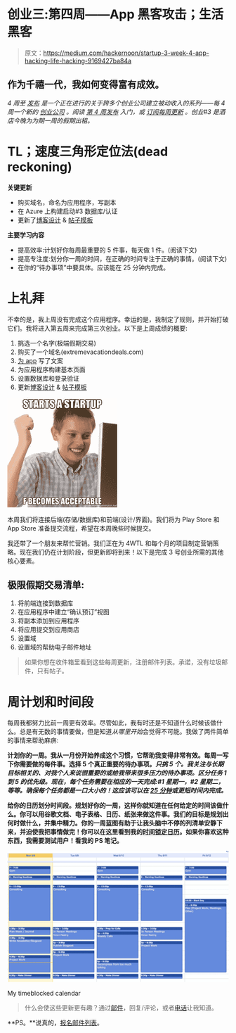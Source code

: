 # 创业三:第四周——App 黑客攻击；生活黑客

> 原文：<https://medium.com/hackernoon/startup-3-week-4-app-hacking-life-hacking-9169427ba84a>

## 作为千禧一代，我如何变得富有成效。

*4 周至* [*发布*](https://hackernoon.com/tagged/launch) *是一个正在进行的关于跨多个创业公司建立被动收入的系列——每 4 周一个新的* [*创业公司*](https://hackernoon.com/tagged/startup) *。阅读* [*第 4 周发布*](http://4weekstolaunch.com/4-weeks-to-launchlaunch/) *入门，或* [*订阅每周更新*](http://4weekstolaunch.com/newsletter/) *。创业#3 是酒店今晚为为期一周的假期出租。*

# TL；速度三角形定位法(dead reckoning)

**关键更新**

*   购买域名，命名为应用程序，写副本
*   在 Azure 上构建启动#3 数据库/认证
*   更新了[博客设计](http://4weekstolaunch.com/) & [帖子模板](https://docs.google.com/document/d/1xYT6pmmAX_0Km0CFoFRZk-3T1wIpwb3J8V1gmrat9s8/edit#heading=h.l4tgd3gpwv73)

**主要学习内容**

*   提高效率:计划好你每周最重要的 5 件事，每天做 1 件。(阅读下文)
*   提高专注度:划分你一周的时间，在正确的时间专注于正确的事情。(阅读下文)
*   在你的“待办事项”中要具体。应该能在 25 分钟内完成。

# 上礼拜

不幸的是，我上周没有完成这个应用程序。幸运的是，我制定了规则，并开始打破它们。我将进入第五周来完成第三次创业。以下是上周成绩的概要:

1.  挑选一个名字(极端假期交易)
2.  购买了一个域名(extremevacationdeals.com)
3.  [为 app](https://docs.google.com/document/d/19ACLqnNxpi1md1gBu9167mLD60W9KCSdl5LQkxG-Y-w/edit#) 写了文案
4.  为应用程序构建基本页面
5.  设置数据库和登录验证
6.  更新[博客设计](http://4weekstolaunch.com/) & [帖子模板](https://docs.google.com/document/d/1xYT6pmmAX_0Km0CFoFRZk-3T1wIpwb3J8V1gmrat9s8/edit#heading=h.l4tgd3gpwv73)

![](img/202dc26e65474e9fdace33d18b6d3f1b.png)

本周我们将连接后端(存储/数据库)和前端(设计/界面)。我们将为 Play Store 和 App Store 准备提交流程，希望在本周晚些时候提交。

我还带了一个朋友来帮忙营销。我们正在为 4WTL 和每个月的项目制定营销策略。现在我们仍在计划阶段，但更新即将到来！以下是完成 3 号创业所需的其他核心要素。

## 极限假期交易清单:

1.  将前端连接到数据库
2.  在应用程序中建立“确认预订”视图
3.  将副本添加到应用程序
4.  将应用提交到应用商店
5.  设置域
6.  设置域的帮助电子邮件地址

> 如果你想在收件箱里看到这些每周更新，注册邮件列表。承诺，没有垃圾邮件，只有帖子。

# 周计划和时间段

每周我都努力比前一周更有效率。尽管如此，我有时还是不知道什么时候该做什么。总是有无数的事情要做，但是知道*从哪里开始*会觉得不可能。我做了两件简单的事情来帮助麻痹:

**计划你的一周。我从一月份开始养成这个习惯，它帮助我变得非常有效。每周一写下你需要做的每件事。选择 5 个真正重要的待办事项。*只挑 5 个。我关注与长期目标相关的、对我个人来说很重要的或给我带来很多压力的待办事项。区分任务 1 到 5 的优先级。现在，每个任务需要在相应的一天完成:#1 星期一，#2 星期二，等等。确保每个任务都是一口大小的！这应该可以在 [25 分钟](https://en.wikipedia.org/wiki/Pomodoro_Technique)或更短时间内完成。***

**给你的日历划分时间段。规划好你的一周，这样你就知道在任何给定的时间该做什么。你可以用谷歌文档、电子表格、日历、纸张来做这件事。我们的目标是规划出何时做什么，并集中精力。你的一周蓝图有助于让我头脑中不停的列清单安静下来，并迫使我把事情做完！你可以在这里看到我的[时间锁定日历](https://calendar.google.com/calendar/embed?src=mi4vv4fv6oq6bkrhjaj849vd1g%40group.calendar.google.com&ctz=America/New_York&mode=week)。如果你喜欢这种东西，我需要测试用户！看我的 PS 笔记。**

![](img/0825e31ea64f61fe9c2ec94e6cf80560.png)

My timeblocked calendar

> 什么会使这些更新更有趣？通过[邮件](mailto:elijah@4weekstolaunch.com)，回复/评论，或者[电话](https://calendly.com/elijahmurray-1)让我知道。

**PS。**说真的，[报名邮件列表](http://4weekstolaunch.com/newsletter/)。